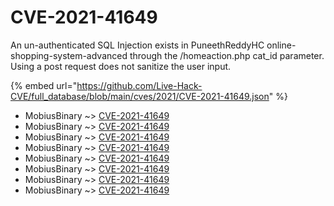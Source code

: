 # CVE-2021-41649

An un-authenticated SQL Injection exists in PuneethReddyHC online-shopping-system-advanced through the /homeaction.php cat_id parameter. Using a post request does not sanitize the user input.

{% embed url="https://github.com/Live-Hack-CVE/full_database/blob/main/cves/2021/CVE-2021-41649.json" %}


* MobiusBinary ~> [CVE-2021-41649](https://www.alice-snow.ru/2021/database/cve-2021-41649/cve-2021-41649-mobiusbinary)
* MobiusBinary ~> [CVE-2021-41649](https://www.alice-snow.ru/2021/database/cve-2021-41649/cve-2021-41649-mobiusbinary)
* MobiusBinary ~> [CVE-2021-41649](https://www.alice-snow.ru/2021/database/cve-2021-41649/cve-2021-41649-mobiusbinary)
* MobiusBinary ~> [CVE-2021-41649](https://www.alice-snow.ru/2021/database/cve-2021-41649/cve-2021-41649-mobiusbinary)
* MobiusBinary ~> [CVE-2021-41649](https://www.alice-snow.ru/2021/database/cve-2021-41649/cve-2021-41649-mobiusbinary)
* MobiusBinary ~> [CVE-2021-41649](https://www.alice-snow.ru/2021/database/cve-2021-41649/cve-2021-41649-mobiusbinary)
* MobiusBinary ~> [CVE-2021-41649](https://www.alice-snow.ru/2021/database/cve-2021-41649/cve-2021-41649-mobiusbinary)
* MobiusBinary ~> [CVE-2021-41649](https://www.alice-snow.ru/2021/database/cve-2021-41649/cve-2021-41649-mobiusbinary)